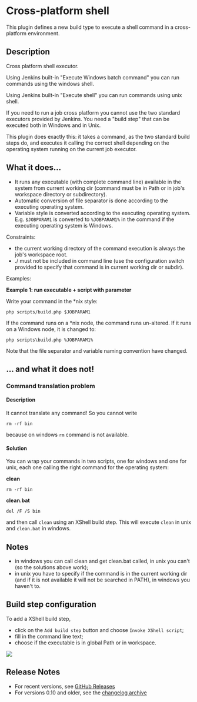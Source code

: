 # Cross-platform shell

This plugin defines a new build type to execute a shell command in a
cross-platform environment.

## Description

Cross platform shell executor.

Using Jenkins built-in "Execute Windows batch command" you can run
commands using the windows shell.

Using Jenkins built-in "Execute shell" you can run commands using unix
shell.

If you need to run a job cross platform you cannot use the two standard
executors provided by Jenkins. You need a "build step" that can be
executed both in Windows and in Unix.

This plugin does exactly this: it takes a command, as the two standard
build steps do, and executes it calling the correct shell depending on
the operating system running on the current job executor.

## What it does...

-   It runs any executable (with complete command line) available in the
    system from current working dir (command must be in Path or in job's
    workspace directory or subdirectory).
-   Automatic conversion of file separator is done according to the
    executing operating system.
-   Variable style is converted according to the executing operating
    system. E.g. `$JOBPARAM1` is converted to `%JOBPARAM1%` in the
    command if the executing operating system is Windows.

Constraints:

-   the current working directory of the command execution is always the
    job's workspace root.
-   ./ must not be included in command line (use the configuration
    switch provided to specify that command is in current working dir or
    subdir).

Examples:

**Example 1: run executable + script with parameter**

Write your command in the \*nix style:

``` syntaxhighlighter-pre
php scripts/build.php $JOBPARAM1
```

If the command runs on a \*nix node, the command runs un-altered. If it
runs on a Windows node, it is changed to:

``` syntaxhighlighter-pre
php scripts\build.php %JOBPARAM1%
```

Note that the file separator and variable naming convention have
changed.

## ... and what it does not!

### Command translation problem

#### Description

It cannot translate any command! So you cannot write

``` syntaxhighlighter-pre
rm -rf bin
```

because on windows `rm` command is not available.

#### Solution

You can wrap your commands in two scripts, one for windows and one for
unix, each one calling the right command for the operating system:

**clean**

``` syntaxhighlighter-pre
rm -rf bin
```

**clean.bat**

``` syntaxhighlighter-pre
del /F /S bin
```

and then call `clean` using an XShell build step.
This will execute `clean` in unix and `clean.bat` in windows.

## Notes

-   in windows you can call clean and get clean.bat called, in unix you
    can't (so the solutions above work);
-   in unix you have to specify if the command is in the current working
    dir (and if it is not available it will not be searched in PATH), in
    windows you haven't to.

## Build step configuration

To add a XShell build step,

-   click on the `Add build step` button and choose
    `Invoke XShell script`;
-   fill in the command line text;
-   choose if the executable is in global Path or in workspace.

![](docs/images/xshell-config.png)

## Release Notes

* For recent versions, see [GitHub Releases](https://github.com/jenkinsci/xshell-plugin/releases)
* For versions 0.10 and older, see the [changelog archive](https://github.com/jenkinsci/xshell-plugin/blob/120.v1307d168def8/CHANGELOG.md)
